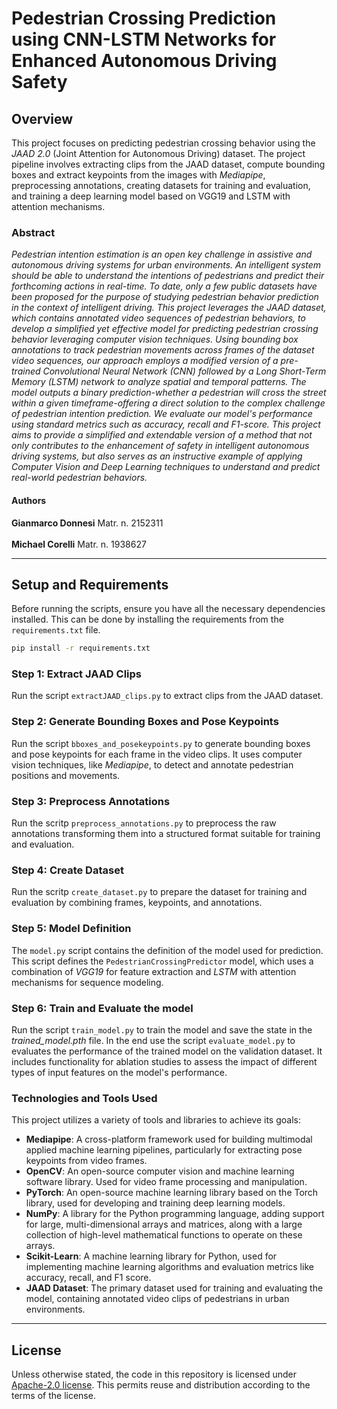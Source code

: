 # Pedestrian Crossing Prediction using CNN-LSTM Networks for Enhanced Autonomous Driving Safety

## Overview
This project focuses on predicting pedestrian crossing behavior using the *JAAD 2.0* (Joint Attention for Autonomous Driving) dataset. The project pipeline involves extracting clips from the JAAD dataset, compute bounding boxes and extract keypoints from the images with *Mediapipe*, preprocessing annotations, creating datasets for training and evaluation, and training a deep learning model based on VGG19 and LSTM with attention mechanisms.

### Abstract
*Pedestrian intention estimation is an open key challenge in assistive and autonomous driving systems for urban environments. An intelligent system should be able to understand the intentions of pedestrians and predict their forthcoming actions in real-time. To date, only a few public datasets have been proposed for the purpose of studying pedestrian behavior prediction in the context of intelligent driving. This project leverages the JAAD dataset, which contains annotated video sequences of pedestrian behaviors, to develop a simplified yet effective model for predicting pedestrian crossing behavior leveraging computer vision techniques. Using bounding box annotations to track pedestrian movements across frames of the dataset video sequences, our approach employs a modified version of a pre-trained Convolutional Neural Network (CNN) followed by a Long Short-Term Memory (LSTM) network to analyze spatial and temporal patterns. The model outputs a binary prediction-whether a pedestrian will cross the street within a given timeframe-offering a direct solution to the complex challenge of pedestrian intention prediction. We evaluate our model's performance using standard metrics such as accuracy, recall and F1-score. This project aims to provide a simplified and extendable version of a method that not only contributes to the enhancement of safety in intelligent autonomous driving systems, but also serves as an instructive example of applying Computer Vision and Deep Learning techniques to understand and predict real-world pedestrian behaviors.*

#### Authors
**Gianmarco Donnesi**
Matr. n. 2152311
<br></br>
**Michael Corelli**
Matr. n. 1938627

---

## Setup and Requirements
Before running the scripts, ensure you have all the necessary dependencies installed. This can be done by installing the requirements from the `requirements.txt` file.

```bash
pip install -r requirements.txt
```

### Step 1: Extract JAAD Clips
Run the script `extractJAAD_clips.py` to extract clips from the JAAD dataset.

### Step 2: Generate Bounding Boxes and Pose Keypoints
Run the script `bboxes_and_posekeypoints.py` to generate bounding boxes and pose keypoints for each frame in the video clips. It uses computer vision techniques, like *Mediapipe*, to detect and annotate pedestrian positions and movements.

### Step 3: Preprocess Annotations
Run the scritp `preprocess_annotations.py` to preprocess the raw annotations transforming them into a structured format suitable for training and evaluation.

### Step 4: Create Dataset
Run the scritp `create_dataset.py` to prepare the dataset for training and evaluation by combining frames, keypoints, and annotations.

### Step 5: Model Definition
The `model.py` script contains the definition of the model used for prediction.
This script defines the `PedestrianCrossingPredictor` model, which uses a combination of *VGG19* for feature extraction and *LSTM* with attention mechanisms for sequence modeling.

### Step 6: Train and Evaluate the model
Run the script `train_model.py` to train the model and save the state in the *trained_model.pth* file.
In the end use the script `evaluate_model.py` to evaluates the performance of the trained model on the validation dataset. It includes functionality for ablation studies to assess the impact of different types of input features on the model's performance.


### Technologies and Tools Used

This project utilizes a variety of tools and libraries to achieve its goals:

- **Mediapipe**: A cross-platform framework used for building multimodal applied machine learning pipelines, particularly for extracting pose keypoints from video frames.
- **OpenCV**: An open-source computer vision and machine learning software library. Used for video frame processing and manipulation.
- **PyTorch**: An open-source machine learning library based on the Torch library, used for developing and training deep learning models.
- **NumPy**: A library for the Python programming language, adding support for large, multi-dimensional arrays and matrices, along with a large collection of high-level mathematical functions to operate on these arrays.
- **Scikit-Learn**: A machine learning library for Python, used for implementing machine learning algorithms and evaluation metrics like accuracy, recall, and F1 score.
- **JAAD Dataset**: The primary dataset used for training and evaluating the model, containing annotated video clips of pedestrians in urban environments.

---
## License
Unless otherwise stated, the code in this repository is licensed under [Apache-2.0 license](LICENSE). This permits reuse and distribution according to the terms of the license.
